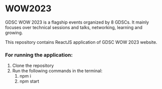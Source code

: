 # WOW2023

GDSC WOW 2023 is a flagship events organized by 8 GDSCs. It mainly focuses over technical sessions and talks, networking, learning and growing. 

This repository contains ReactJS application of GDSC WOW 2023 website.

### For running the application:

1. Clone the repository
2. Run the following commands in the terminal:
     1. npm i
     2. npm start
